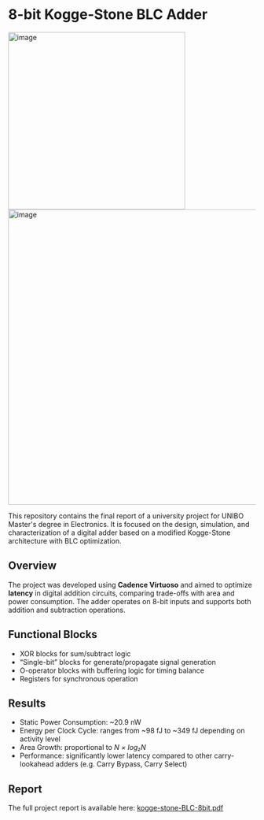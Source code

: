 # 8-bit Kogge-Stone BLC Adder

<img width="360" alt="image" src="https://github.com/user-attachments/assets/e88df524-e8c9-485e-aae0-1dfafa9d9282" />
<img width="600" alt="image" src="https://github.com/user-attachments/assets/7968b487-6265-4722-9907-e80d39c9c549" />



This repository contains the final report of a university project for UNIBO Master's degree in Electronics. It is focused on the design, simulation, and characterization of a digital adder based on a modified Kogge-Stone architecture with BLC optimization.

## Overview

The project was developed using **Cadence Virtuoso** and aimed to optimize **latency** in digital addition circuits, comparing trade-offs with area and power consumption. The adder operates on 8-bit inputs and supports both addition and subtraction operations.

## Functional Blocks
  - XOR blocks for sum/subtract logic
  - “Single-bit” blocks for generate/propagate signal generation
  - O-operator blocks with buffering logic for timing balance
  - Registers for synchronous operation

## Results

- Static Power Consumption: ~20.9 nW
- Energy per Clock Cycle: ranges from ~98 fJ to ~349 fJ depending on activity level
- Area Growth: proportional to _N × log₂N_
- Performance: significantly lower latency compared to other carry-lookahead adders (e.g. Carry Bypass, Carry Select)

## Report

The full project report is available here: [kogge-stone-BLC-8bit.pdf](kogge-stone-BLC-8bit.pdf)


